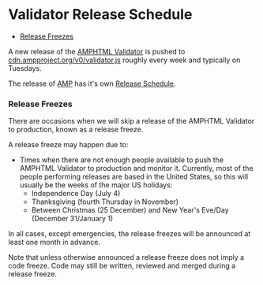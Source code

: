 # Validator Release Schedule

-   [Release Freezes](#release-freezes)

A new release of the [AMPHTML Validator](https://github.com/ampproject/amphtml/tree/master/validator#amp-html--validator) is pushed to [cdn.ampproject.org/v0/validator.js](https://cdn.ampproject.org/v0/validator.js) roughly every week and typically on Tuesdays.

The release of [AMP](https://github.com/ampproject/amphtml#amp-) has it's own [Release Schedule](https://github.com/ampproject/amphtml/blob/master/contributing/release-schedule.md).

### Release Freezes

There are occasions when we will skip a release of the AMPHTML Validator to production, known as a release freeze.

A release freeze may happen due to:

-   Times when there are not enough people available to push the AMPHTML Validator to production and monitor it. Currently, most of the people performing releases are based in the United States, so this will usually be the weeks of the major US holidays:
    -   Independence Day (July 4)
    -   Thanksgiving (fourth Thursday in November)
    -   Between Christmas (25 December) and New Year's Eve/Day (December 31/January 1)

In all cases, except emergencies, the release freezes will be announced at least one month in advance.

Note that unless otherwise announced a release freeze does not imply a code freeze. Code may still be written, reviewed and merged during a release freeze.
